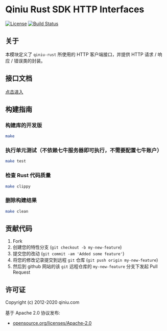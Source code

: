 # Qiniu Rust SDK HTTP Interfaces

[![License](https://img.shields.io/badge/license-Apache%202-blue)](https://github.com/bachue/rust-sdk/blob/master/LICENSE)
[![Build Status](https://api.travis-ci.com/bachue/rust-sdk.svg?branch=master)](https://travis-ci.org/bachue/rust-sdk)

## 关于

本模块定义了 `qiniu-rust` 所使用的 HTTP 客户端接口，并提供 HTTP 请求 / 响应 / 错误类的封装。

## 接口文档

[点击进入](https://bachue.github.io/rust-sdk/doc/qiniu_http)

## 构建指南

### 构建库的开发版

```bash
make
```

### 执行单元测试（不依赖七牛服务器即可执行，不需要配置七牛账户）

```bash
make test
```

### 检查 Rust 代码质量

```bash
make clippy
```

### 删除构建结果

```bash
make clean
```

## 贡献代码

1. Fork
2. 创建您的特性分支 (`git checkout -b my-new-feature`)
3. 提交您的改动 (`git commit -am 'Added some feature'`)
4. 将您的修改记录提交到远程 `git` 仓库 (`git push origin my-new-feature`)
5. 然后到 github 网站的该 `git` 远程仓库的 `my-new-feature` 分支下发起 Pull Request

## 许可证

Copyright (c) 2012-2020 qiniu.com

基于 Apache 2.0 协议发布:

* [opensource.org/licenses/Apache-2.0](https://opensource.org/licenses/Apache-2.0)
